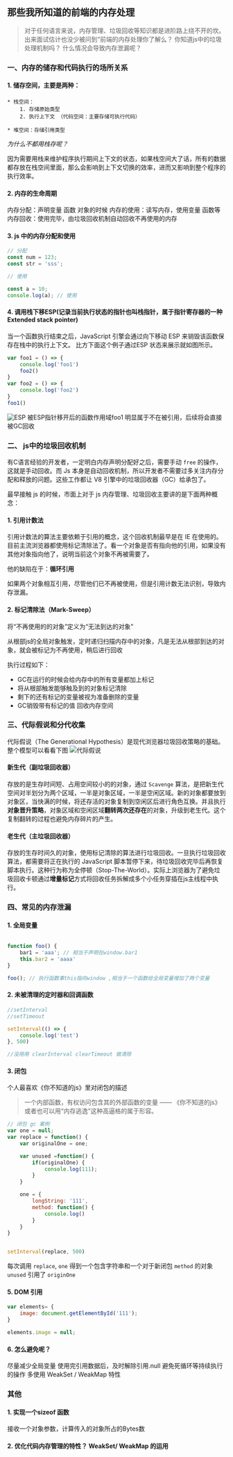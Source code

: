 
## 那些我所知道的前端的内存处理

> 对于任何语言来说，内存管理、垃圾回收等知识都是进阶路上绕不开的坎。出来面试估计也没少被问到“前端的内存处理你了解么？ 你知道js中的垃圾处理机制吗？ 什么情况会导致内存泄漏呢？

### 一、内存的储存和代码执行的场所关系

#### 1. 储存空间，主要是两种：

    * 栈空间：
        1. 存储原始类型
        2. 执行上下文 （代码空间：主要存储可执行代码）

    * 堆空间：存储引用类型

*为什么不都用栈存呢？*

因为需要用栈来维护程序执行期间上下文的状态，如果栈空间大了话，所有的数据都存放在栈空间里面，那么会影响到上下文切换的效率，进而又影响到整个程序的执行效率。

#### 2. 内存的生命周期

内存分配：声明变量 函数 对象的时候
内存的使用：读写内存，使用变量 函数等
内存回收：使用完毕，由垃圾回收机制自动回收不再使用的内存

#### 3. js 中的内存分配和使用

```js
// 分配
const num = 123;
const str = 'sss';

// 使用

const a = 10;
console.log(a); // 使用

```
#### 4. 调用栈下移ESP(记录当前执行状态的指针也叫栈指针，属于指针寄存器的一种 Extended stack pointer)
当一个函数执行结束之后，JavaScript 引擎会通过向下移动 ESP 来销毁该函数保存在栈中的执行上下文。
比方下面这个例子通过ESP 状态来展示就如图所示。
```js
var foo1 = () => {
    console.log('foo1')
    foo2()
}
var foo2 = () => {
    console.log('foo2')
}
foo1()
```
![ESP](./ESP.png)
被ESP指针移开后的函数作用域foo1 明显属于不在被引用，后续将会直接被GC回收
### 二、 js中的垃圾回收机制

有C语言经验的开发者，一定明白内存声明分配好之后，需要手动 `free` 的操作，这就是手动回收。而 Js 本身是自动回收机制，所以开发者不需要过多关注内存分配和释放的问题。这些工作都让 V8 引擎中的垃圾回收器（GC）给承包了。

最早接触 js 的时候，市面上对于 js 内存管理、垃圾回收主要讲的是下面两种概念：


#### 1. 引用计数法

引用计数法的算法主要依赖于引用的概念，这个回收机制最早是在 IE 在使用的。目前主流浏览器都使用标记清除法了。看一个对象是否有指向他的引用，如果没有其他对象指向他了，说明当前这个对象不再被需要了。

他的缺陷在于：**循环引用**

如果两个对象相互引用，尽管他们已不再被使用，但是引用计数无法识别，导致内存泄漏。


#### 2. 标记清除法（Mark-Sweep）

将“不再使用的的对象”定义为“无法到达的对象”

从根部js的全局对象触发，定时递归扫描内存中的对象，凡是无法从根部到达的对象，就会被标记为不再使用，稍后进行回收

执行过程如下：
* GC在运行的时候会给内存中的所有变量都加上标记
* 将从根部触发能够触及到的对象标记清除
* 剩下的还有标记的变量被视为准备删除的变量
* GC销毁带有标记的值 回收内存空间

### 三、代际假说和分代收集

代际假说（The Generational Hypothesis）是现代浏览器垃圾回收策略的基础。整个模型可以看看下图
![代际假说](./%E4%BB%A3%E9%99%85%E5%81%87%E8%AF%B4.png)
#### 新生代（副垃圾回收器）
存放的是生存时间短、占用空间较小的的对象，通过 `Scavenge` 算法，是把新生代空间对半划分为两个区域，一半是对象区域，一半是空闲区域。新的对象都要放到对象区，当快满的时候，将还存活的对象复制到空闲区后进行角色互换。并且执行**对象晋升策略**，对象区域和空闲区域**翻转两次还存在**的对象，升级到老生代。这个复制翻转的过程也避免内存碎片的产生。


#### 老生代（主垃圾回收器）
存放的生存时间久的对象，使用标记清除的算法进行垃圾回收。一旦执行垃圾回收算法，都需要将正在执行的 JavaScript 脚本暂停下来，待垃圾回收完毕后再恢复脚本执行。这种行为称为全停顿（Stop-The-World）。实际上浏览器为了避免垃圾回收卡顿通过**增量标记**方式将回收任务拆解成多个小任务穿插在js主线程中执行。


### 四、常见的内存泄漏

#### 1. 全局变量

```js

function foo() {
    bar1 = 'aaa'; // 相当于声明在window.bar1
    this.bar2 = 'aaaa'
}

foo(); // 执行函数事this指向window ,相当于一个函数给全局变量增加了两个变量
```

#### 2. 未被清理的定时器和回调函数
```js
//setInterval
//setTimeout

setInterval(() => {
    console.log('test')
}, 500)

//没用用 clearInterval clearTimeout 做清除
```
#### 3. 闭包

个人最喜欢《你不知道的js》里对闭包的描述
> 一个内部函数，有权访问包含其的外部函数的变量 —— 《你不知道的js》
或者也可以用“内存逃逸”这种高逼格的属于形容。

```js
// 闭包 gc 案例
var one = null;
var replace = function() {
    var originalOne = one;

    var unused =function() {
        if(originalOne) {
            console.log(111);
        }
    }

    one = {
        longString: '111',
        method: function() {
            console.log()
        }
    }    
}


setInterval(replace, 500)
```
每次调用 `replace`, `one` 得到一个包含字符串和一个对于新闭包 `method` 的对象 `unused` 引用了 `originOne`

#### 5. DOM 引用
```js
var elements= {
    image: document.getElementById('111');
}

elements.image = null;
```
#### 6. 怎么避免呢？

尽量减少全局变量
使用完引用数据后，及时解除引用.null
避免死循环等持续执行的操作
多使用 WeakSet / WeakMap 特性

### 其他

#### 1. 实现一个sizeof 函数

接收一个对象参数，计算传入的对象所占的Bytes数

#### 2. 优化代码内存管理的特性？ WeakSet/ WeakMap 的运用